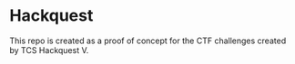 # Hackquest
This repo is created as a proof of concept for the CTF challenges created by TCS Hackquest V.
